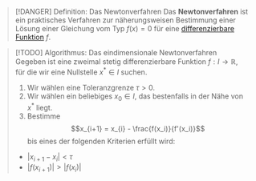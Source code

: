 > [!DANGER] Definition: Das Newtonverfahren
> Das **Newtonverfahren** ist ein praktisches Verfahren zur näherungsweisen Bestimmung einer Lösung einer Gleichung vom Typ $f (x) = 0$ für eine [differenzierbare](../Ableitung%20und%20Differenzierbarkeit.md) [Funktion](../../Funktionen/Funktion.md) $f$.

> [!TODO] Algorithmus: Das eindimensionale Newtonverfahren
> Gegeben ist eine zweimal stetig differenzierbare Funktion $f: I \to \mathbb{R}$, für die wir eine Nullstelle $x^\ast \in I$ suchen.
> 1. Wir wählen eine Toleranzgrenze $\tau  \gt 0$.
> 2. Wir wählen ein beliebiges $x_0 \in I$, das bestenfalls in der Nähe von $x^\ast$ liegt.
> 3. Bestimme
> 	$$x_{i+1} = x_{i} - \frac{f(x_i)}{f'(x_i)}$$
> 	bis eines der folgenden Kriterien erfüllt wird:
> 	- $|x_{i+1}-x_{i}| \lt \tau$
> 	- $|f(x_{i+1})| \gt |f(x_i)|$
